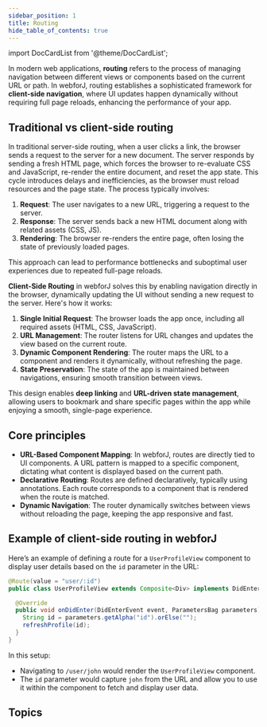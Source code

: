```yaml
---
sidebar_position: 1
title: Routing
hide_table_of_contents: true
---
```


<Head>
  <style>{`
  .container {
    max-width: 65em !important;
  }
  `}</style>
</Head>

<!-- vale off -->
import DocCardList from '@theme/DocCardList';

<!-- vale on -->

In modern web applications, **routing** refers to the process of managing navigation between different views or components based on the current URL or path. In webforJ, routing establishes a sophisticated framework for **client-side navigation**, where UI updates happen dynamically without requiring full page reloads, enhancing the performance of your app.

## Traditional vs client-side routing

In traditional server-side routing, when a user clicks a link, the browser sends a request to the server for a new document. The server responds by sending a fresh HTML page, which forces the browser to re-evaluate CSS and JavaScript, re-render the entire document, and reset the app state. This cycle introduces delays and inefficiencies, as the browser must reload resources and the page state. The process typically involves:

1. **Request**: The user navigates to a new URL, triggering a request to the server.
2. **Response**: The server sends back a new HTML document along with related assets (CSS, JS).
3. **Rendering**: The browser re-renders the entire page, often losing the state of previously loaded pages.

This approach can lead to performance bottlenecks and suboptimal user experiences due to repeated full-page reloads.

**Client-Side Routing** in webforJ solves this by enabling navigation directly in the browser, dynamically updating the UI without sending a new request to the server. Here's how it works:

1. **Single Initial Request**: The browser loads the app once, including all required assets (HTML, CSS, JavaScript).
2. **URL Management**: The router listens for URL changes and updates the view based on the current route.
3. **Dynamic Component Rendering**: The router maps the URL to a component and renders it dynamically, without refreshing the page.
4. **State Preservation**: The state of the app is maintained between navigations, ensuring smooth transition between views.

This design enables **deep linking** and **URL-driven state management**, allowing users to bookmark and share specific pages within the app while enjoying a smooth, single-page experience.

## Core principles

- **URL-Based Component Mapping**: In webforJ, routes are directly tied to UI components. A URL pattern is mapped to a specific component, dictating what content is displayed based on the current path.
- **Declarative Routing**: Routes are defined declaratively, typically using annotations. Each route corresponds to a component that is rendered when the route is matched.
- **Dynamic Navigation**: The router dynamically switches between views without reloading the page, keeping the app responsive and fast.

## Example of client-side routing in webforJ

Here’s an example of defining a route for a `UserProfileView` component to display user details based on the `id` parameter in the URL:

```java
@Route(value = "user/:id")
public class UserProfileView extends Composite<Div> implements DidEnterObserver {

  @Override
  public void onDidEnter(DidEnterEvent event, ParametersBag parameters) {
    String id = parameters.getAlpha("id").orElse("");
    refreshProfile(id);
  }
}
```

In this setup:

- Navigating to `/user/john` would render the `UserProfileView` component.
- The `id` parameter would capture `john` from the URL and allow you to use it within the component to fetch and display user data.

## Topics

<DocCardList className="topics-section" />

<GiscusComments />